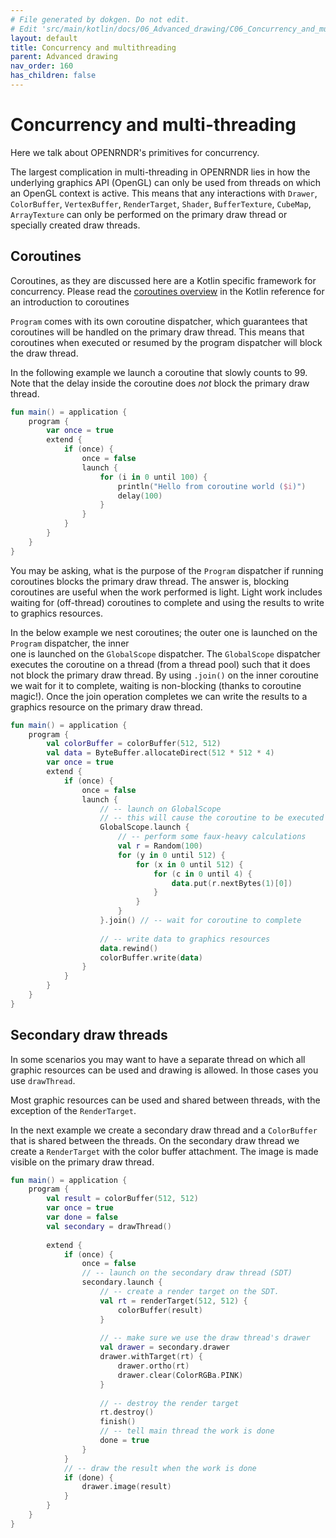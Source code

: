 ```yaml
---
# File generated by dokgen. Do not edit. 
# Edit 'src/main/kotlin/docs/06_Advanced_drawing/C06_Concurrency_and_multithreading.kt' instead.
layout: default
title: Concurrency and multithreading
parent: Advanced drawing
nav_order: 160
has_children: false
---
```

 
# Concurrency and multi-threading

Here we talk about OPENRNDR's primitives for concurrency.

The largest complication in multi-threading in OPENRNDR lies in how the 
underlying graphics API (OpenGL)
can only be used from threads on which an OpenGL context is active. 
This means that any interactions with `Drawer`,
`ColorBuffer`, `VertexBuffer`, `RenderTarget`, `Shader`, `BufferTexture`, 
`CubeMap`, `ArrayTexture` can only be 
performed on the primary draw thread or specially created draw threads. 

## Coroutines

Coroutines, as they are discussed here are a Kotlin specific framework for 
concurrency. Please read the 
[coroutines overview](https://kotlinlang.org/docs/reference/coroutines-overview.html) 
in the Kotlin reference for an introduction to coroutines

`Program` comes with its own coroutine dispatcher, which guarantees that 
coroutines will be handled on the 
primary draw thread. This means that coroutines when executed or resumed 
by the program dispatcher will block the draw thread.

In the following example we launch a coroutine that slowly counts to 99. 
Note that the delay inside the 
coroutine does _not_ block the primary draw thread. 
 
```kotlin
fun main() = application {
    program {
        var once = true
        extend {
            if (once) {
                once = false
                launch {
                    for (i in 0 until 100) {
                        println("Hello from coroutine world ($i)")
                        delay(100)
                    }
                }
            }
        }
    }
}
``` 
 
You may be asking, what is the purpose of the `Program` dispatcher if 
running coroutines blocks the primary
draw thread. The answer is, blocking coroutines are useful when the work 
performed is light. Light work includes 
waiting for (off-thread) coroutines to complete and using the results to 
write to graphics resources.

In the below example we nest coroutines; the outer one is launched on the 
`Program` dispatcher, the inner  
one is launched on the `GlobalScope` dispatcher. The `GlobalScope` 
dispatcher executes the coroutine on a thread
(from a thread pool) such that it does not block the primary draw thread. 
By using `.join()` on the inner coroutine
we wait for it to complete, waiting is non-blocking (thanks to coroutine 
magic!). Once the join operation completes 
we can write the results to a graphics resource on the primary draw thread. 
 
```kotlin
fun main() = application {
    program {
        val colorBuffer = colorBuffer(512, 512)
        val data = ByteBuffer.allocateDirect(512 * 512 * 4)
        var once = true
        extend {
            if (once) {
                once = false
                launch {
                    // -- launch on GlobalScope
                    // -- this will cause the coroutine to be executed off-thread.
                    GlobalScope.launch {
                        // -- perform some faux-heavy calculations
                        val r = Random(100)
                        for (y in 0 until 512) {
                            for (x in 0 until 512) {
                                for (c in 0 until 4) {
                                    data.put(r.nextBytes(1)[0])
                                }
                            }
                        }
                    }.join() // -- wait for coroutine to complete
                    
                    // -- write data to graphics resources
                    data.rewind()
                    colorBuffer.write(data)
                }
            }
        }
    }
}
``` 
 
## Secondary draw threads

In some scenarios you may want to have a separate thread on which all 
graphic resources can be used and
drawing is allowed. In those cases you use `drawThread`.

Most graphic resources can be used and shared between threads, with the 
exception of the `RenderTarget`.

In the next example we create a secondary draw thread and a `ColorBuffer` 
that is shared between the threads.
On the secondary draw thread we create a `RenderTarget` with the color 
buffer attachment. The image is made visible on the primary draw thread. 
 
```kotlin
fun main() = application {
    program {
        val result = colorBuffer(512, 512)
        var once = true
        var done = false
        val secondary = drawThread()
        
        extend {
            if (once) {
                once = false
                // -- launch on the secondary draw thread (SDT)
                secondary.launch {
                    // -- create a render target on the SDT.
                    val rt = renderTarget(512, 512) {
                        colorBuffer(result)
                    }
                    
                    // -- make sure we use the draw thread's drawer
                    val drawer = secondary.drawer
                    drawer.withTarget(rt) {
                        drawer.ortho(rt)
                        drawer.clear(ColorRGBa.PINK)
                    }
                    
                    // -- destroy the render target
                    rt.destroy()
                    finish()
                    // -- tell main thread the work is done
                    done = true
                }
            }
            // -- draw the result when the work is done
            if (done) {
                drawer.image(result)
            }
        }
    }
}
``` 
